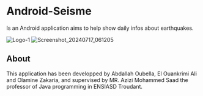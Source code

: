 # Android-Seisme
Is an Android application aims to help show daily infos about earthquakes.

![Logo-1](https://github.com/user-attachments/assets/28f4a8a3-96f0-4294-ab5c-fff637144246)
![Screenshot_20240717_061205](https://github.com/user-attachments/assets/42621287-a191-49a4-a3da-71003183cb84)


## About

This application has been developped by Abdallah Oubella, El Ouankrimi Ali and Olamine Zakaria, and supervised by MR. Azizi Mohammed Saad the professor of Java programming in ENSIASD Troudant. 

